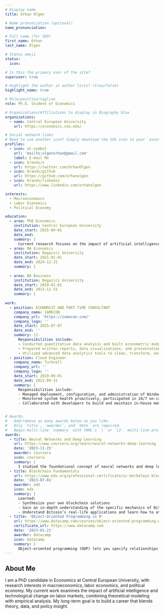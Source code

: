 ```yaml
---
# Display name
title: Orhan Olgen

# Name pronunciation (optional)
name_pronunciation: 

# Full name (for SEO)
first_name: Orhan
last_name: Olgen

# Status emoji
status:
  icon: 

# Is this the primary user of the site?
superuser: true

# Highlight the author in author lists? (true/false)
highlight_name: true

# Role/position/tagline
role: Ph.D. Student of Economics

# Organizations/Affiliations to display in Biography blox
organizations:
  - name: Central European University
    url: https://economics.ceu.edu/

# Social network links
# Need to use another icon? Simply download the SVG icon to your `assets/media/icons/` folder.
profiles:
  - icon: at-symbol
    url: 'mailto:olgenorhan@gmail.com'
    label: E-mail Me
  - icon: brands/x
    url: https://twitter.com/OrhanOlgen
  - icon: brands/github
    url: https://github.com/orhanolgen
  - icon: brands/linkedin
    url: https://www.linkedin.com/orhanolgen

interests:
  - Macroeconomics
  - Labor Economics
  - Political Economy

education:
  - area: PhD Economics
    institution: Central European University
    date_start: 2025-09-01
    date_end: 
    summary: |
      Current research focuses on the impact of artificial intelligence and technological change on labor markets, combining macroeconomic theory with empirical analysis
  - area: MA Economics
    institution: Bogazici University
    date_start: 2021-01-01
    date_end: 2024-12-31
    summary: |
      
  - area: BA Business
    institution: Bogazici University
    date_start: 2019-01-01
    date_end: 2013-12-31
    summary: |
      
work:
  - position: ECONOMiST AND PART‑TiME CONSULTANT
    company_name: IAMECON
    company_url: 'https://iamecon.com/'
    company_logo: ''
    date_start: 2025-07-07
    date_end: ''
    summary: |2-
      Responsibilities include:
      - Conducted quantitative data analysis and built econometric models to support litigation cases, including antitrust and trade secret disputes
      - Prepared written reports, data visualizations, and presentations for internal and external stakeholders, ensuring clarity and analytical precision
      - Utilized advanced data analytics tools to clean, transform, and analyze large datasets; generated actionable insights for expert reports used in litigation support
  - position: Cloud Engineer
    company_name: Turkcell
    company_url: ''
    company_logo: ''
    date_start: 2019-09-01
    date_end: 2021-09-31
    summary: |
      Responsibilities include:
      - Managed deployment, configuration, and administration of Windows/Linux servers, cloud platforms (Azure, AWS)
      - Monitored system health proactively, participated in 24/7 on‑call support to ensure uptime and resolve critical issues
      - Collaborated with developers to build and maintain in‑house monitoring tools using Python and DevOps practices


# Awards.
#   Add/remove as many awards below as you like.
#   Only `title`, `awarder`, and `date` are required.
#   Begin multi-line `summary` with YAML's `|` or `|2-` multi-line prefix and indent 2 spaces below.
awards:
  - title: Neural Networks and Deep Learning
    url: https://www.coursera.org/learn/neural-networks-deep-learning
    date: '2023-11-25'
    awarder: Coursera
    icon: coursera
    summary: |
      I studied the foundational concept of neural networks and deep learning. By the end, I was familiar with the significant technological trends driving the rise of deep learning; build, train, and apply fully connected deep neural networks; implement efficient (vectorized) neural networks; identify key parameters in a neural network’s architecture; and apply deep learning to your own applications.
  - title: Blockchain Fundamentals
    url: https://www.edx.org/professional-certificate/uc-berkeleyx-blockchain-fundamentals
    date: '2023-07-01'
    awarder: edX
    icon: edx
    summary: |
      Learned:
      - Synthesize your own blockchain solutions
      - Gain an in-depth understanding of the specific mechanics of Bitcoin
      - Understand Bitcoin’s real-life applications and learn how to attack and destroy Bitcoin, Ethereum, smart contracts and Dapps, and alternatives to Bitcoin’s Proof-of-Work consensus algorithm
  - title: 'Object-Oriented Programming in R'
    url: https://www.datacamp.com/courses/object-oriented-programming-with-s3-and-r6-in-r
    certificate_url: https://www.datacamp.com
    date: '2023-01-21'
    awarder: datacamp
    icon: datacamp
    summary: |
      Object-oriented programming (OOP) lets you specify relationships between functions and the objects that they can act on, helping you manage complexity in your code. This is an intermediate level course, providing an introduction to OOP, using the S3 and R6 systems. S3 is a great day-to-day R programming tool that simplifies some of the functions that you write. R6 is especially useful for industry-specific analyses, working with web APIs, and building GUIs.
---
```


## About Me

I am a PhD candidate in Economics at Central European University, with research interests in macroeconomics, labor economics, and political economy. My current work examines the impact of artificial intelligence and technological change on labor markets, combining theoretical modeling with empirical analysis. My long-term goal is to build a career that blends theory, data, and policy insight.
